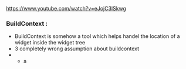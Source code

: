 https://www.youtube.com/watch?v=eJojC3lSkwg




### BuildContext : 

- BuildContext is somehow a tool which helps handel the location of a widget inside the widget tree
- 3 completely wrong assumption about buildcontext
- - a
